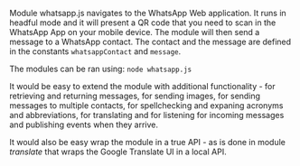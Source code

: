 Module whatsapp.js navigates to the WhatsApp Web application. It runs in headful mode and it will present a QR code that you need to scan in the WhatsApp App on your mobile device. The module will then send a message to a WhatsApp contact. The contact and the message are defined in the constants `whatsappContact` and `message`. 

The modules can be ran using:
`node whatsapp.js`

It would be easy to extend the module with additional functionality - for retrieving and returning messages, for sending images, for sending messages to multiple contacts, for spellchecking and expaning acronyms and abbreviations, for translating and for listening for incoming messages and publishing events when they arrive.

It would also be easy wrap the module in a true API - as is done in module *translate* that wraps the Google Translate UI in a local API.